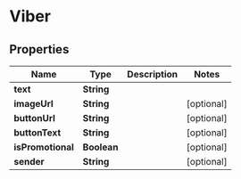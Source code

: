 
# Viber

## Properties
Name | Type | Description | Notes
------------ | ------------- | ------------- | -------------
**text** | **String** |  | 
**imageUrl** | **String** |  |  [optional]
**buttonUrl** | **String** |  |  [optional]
**buttonText** | **String** |  |  [optional]
**isPromotional** | **Boolean** |  |  [optional]
**sender** | **String** |  |  [optional]



